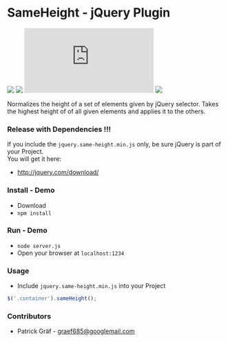# SameHeight - jQuery Plugin

![](https://img.shields.io/npm/v/@graef685/jquery-same-height.svg)
![](https://img.shields.io/npm/l/@graef685/jquery-same-height.svg)
![](https://img.shields.io/github/size/graef685/SameHeight/jquery.same-height.min.js)
![](https://img.shields.io/npm/dt/@graef685/jquery-same-height.svg)

Normalizes the height of a set of elements given by jQuery selector.
Takes the highest height of of all given elements and applies it to the others.

### Release with Dependencies !!!
If you include the ```jquery.same-height.min.js``` only, be sure jQuery is part of your Project.  
You will get it here:  
*  http://jquery.com/download/ 

### Install - Demo

* Download
* ``` npm install ``` 


### Run - Demo

* ``` node server.js ```
* Open your browser at ```localhost:1234 ```


### Usage

* Include ```jquery.same-height.min.js``` into your Project

```js
$('.container').sameHeight();
```

### Contributors

* Patrick Gräf - graef685@googlemail.com
